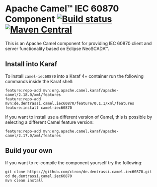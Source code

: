 # Apache Camel™ IEC 60870 Component [![Build status](https://api.travis-ci.org/ctron/de.dentrassi.camel.iec60870.svg "Travis Build Status")](https://travis-ci.org/ctron/de.dentrassi.camel.iec60870) [![Maven Central](https://img.shields.io/maven-central/v/de.dentrassi.camel.iec60870/camel-iec60870.svg)](https://search.maven.org/#search|ga|1|g%3A%22de.dentrassi.camel.iec60870%22%20AND%20a%3A%22camel-iec60870%22)

This is an Apache Camel component for providing IEC 60870 client and server functionality based on Eclipse NeoSCADA™.

## Install into Karaf

To install `camel-iec60870` into a Karaf 4+ container run the following commands inside the Karaf shell:

    feature:repo-add mvn:org.apache.camel.karaf/apache-camel/2.18.0/xml/features
    feature:repo-add mvn:de.dentrassi.camel.iec60870/feature/0.1.1/xml/features
    feature:install camel-iec60870

If you want to install use a different version of Camel, this is possible by selecting a different Camel
feature version:

    feature:repo-add mvn:org.apache.camel.karaf/apache-camel/2.17.0/xml/features

## Build your own

If you want to re-compile the component yourself try the following:

    git clone https://github.com/ctron/de.dentrassi.camel.iec60870.git
    cd de.dentrassi.camel.iec60870
    mvn clean install
